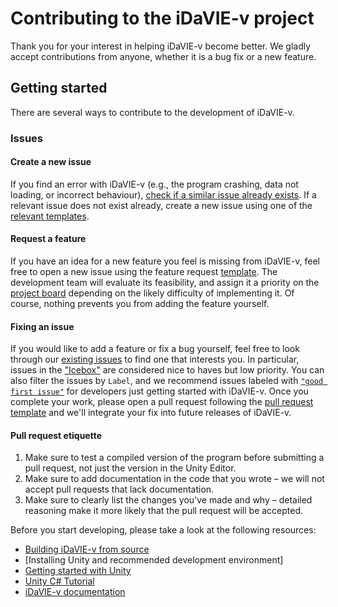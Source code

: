 # Contributing to the iDaVIE-v project

Thank you for your interest in helping iDaVIE-v become better. We gladly accept contributions from anyone, whether it is a bug fix or a new feature.

## Getting started
There are several ways to contribute to the development of iDaVIE-v.
### Issues
#### Create a new issue
If you find an error with iDaVIE-v (e.g., the program crashing, data not loading, or incorrect behaviour), [check if a similar issue already exists](https://github.com/idia-astro/idia_unity_vr/issues). If a relevant issue does not exist already, create a new issue using one of the [relevant templates]().

#### Request a feature
If you have an idea for a new feature you feel is missing from iDaVIE-v, feel free to open a new issue using the feature request [template](). The development team will evaluate its feasibility, and assign it a priority on the [project board](https://github.com/orgs/idia-astro/projects/2/views/1) depending on the likely difficulty of implementing it. Of course, nothing prevents you from adding the feature yourself.

#### Fixing an issue
If you would like to add a feature or fix a bug yourself, feel free to look through our [existing issues](https://github.com/idia-astro/idia_unity_vr/issues) to find one that interests you. In particular, issues in the ["Icebox"](https://github.com/orgs/idia-astro/projects/2/views/1?filterQuery=Icebox) are considered nice to haves but low priority. You can also filter the issues by `Label`, and we recommend issues labeled with [`"good first issue"`](https://github.com/idia-astro/idia_unity_vr/issues?q=is%3Aopen+is%3Aissue+label%3A%22good+first+issue%22) for developers just getting started with iDaVIE-v. Once you complete your work, please open a pull request following the [pull request template]() and we'll integrate your fix into future releases of iDaVIE-v.

#### Pull request etiquette
1. Make sure to test a compiled version of the program before submitting a pull request, not just the version in the Unity Editor.
2. Make sure to add documentation in the code that you wrote – we will not accept pull requests that lack documentation.
3. Make sure to clearly list the changes you've made and why – detailed reasoning make it more likely that the pull request will be accepted.

Before you start developing, please take a look at the following resources:
* [Building iDaVIE-v from source](https://github.com/idia-astro/idia_unity_vr/blob/main/BUILD.md)
* [Installing Unity and recommended development environment]
* [Getting started with Unity](https://docs.unity3d.com/2021.3/Documentation/Manual/index.html)
* [Unity C# Tutorial](https://learn.unity.com/project/beginner-gameplay-scripting)
* [iDaVIE-v documentation](https://idavie.readthedocs.io/en/latest/)
